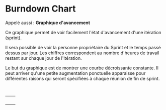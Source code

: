 # Burndown Chart #

Appelé aussi : **Graphique d'avancement**

Ce graphique permet de voir facilement l'état d'avancement d'une itération (sprint).

Il sera possible de voir la personne propriétaire du Sprint et le temps passé dessus par jour. Les chiffres correspondent au nombre d'heures de travail restant sur chaque jour de l'itération.

Le but du graphique est de montrer une courbe décroissante constante. Il peut arriver qu'une petite augmentation ponctuelle apparaisse pour différentes raisons qui seront spécifiées à chaque réunion de fin de sprint.

<br />

<table align='center' border='0'>
<tr>
<td>
<wiki:gadget url="http://www.ohloh.net/p/596582/widgets/project_basic_stats.xml" height="220" width="350" border="0"/><br>
</td>
<td>
<wiki:gadget url="http://www.ohloh.net/p/596582/widgets/project_factoids.xml" height="160" width="350" border="0"/><br>
</td>
</tr>
</table>